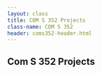 ```yaml
---
layout: class
title: COM S 352 Projects
class-name: COM S 352
header: coms352-header.html
---
```


## Com S 352 Projects

